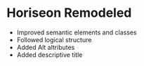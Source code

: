 # Horiseon Remodeled

* Improved semantic elements and classes
* Followed logical structure
* Added Alt altributes
* Added descriptive title
